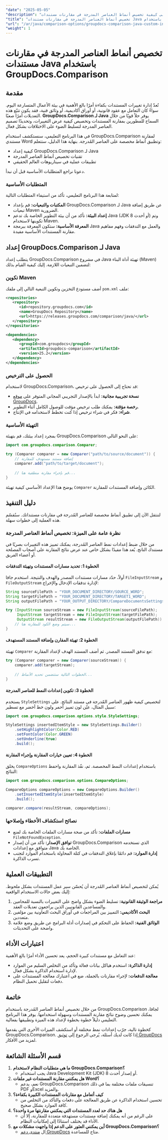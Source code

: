```yaml
---
"date": "2025-05-05"
"description": "تعرف على كيفية تخصيص أنماط العناصر المدرجة في مقارنات مستندات Java باستخدام GroupDocs.Comparison، مما يعزز الوضوح وسهولة الاستخدام."
"title": "تخصيص أنماط العناصر المدرجة في مقارنات مستندات Java باستخدام GroupDocs.Comparison"
"url": "/ar/java/comparison-options/groupdocs-comparison-java-custom-inserted-item-styles/"
"weight": 1
---
```


# تخصيص أنماط العناصر المدرجة في مقارنات مستندات Java باستخدام GroupDocs.Comparison

## مقدمة

تُعدّ إدارة تغييرات المستندات بكفاءة أمرًا بالغ الأهمية في بيئة الأعمال المتسارعة اليوم. سواءً كان التعامل مع عقود قانونية، أو أوراق أكاديمية، أو وثائق فنية، فقد يكون تتبّع هذه التعديلات أمرًا صعبًا. **GroupDocs.Comparison لـ Java** يوفر حلاً قويًا من خلال السماح للمطورين بمقارنة المستندات وتخصيص كيفية عرض التغييرات، وتحديدًا تصميم العناصر المدرجة لتسليط الضوء على الاختلافات بشكل فعال.

في هذا البرنامج التعليمي، سنستكشف استخدام GroupDocs.Comparison لمقارنة مستندي Word وتطبيق أنماط مخصصة على العناصر المُدرجة. بنهاية هذا الدليل، ستتعلم:
- كيفية إعداد GroupDocs.Comparison لـ Java
- تقنيات تخصيص أنماط العناصر المدرجة
- تطبيقات عملية في سيناريوهات العالم الحقيقي

دعونا نراجع المتطلبات الأساسية قبل أن نبدأ.

### المتطلبات الأساسية

لمتابعة هذا البرنامج التعليمي، تأكد من استيفاء المتطلبات التالية:
- **المكتبات والتبعيات:** قم بإعداد GroupDocs.Comparison لـ Java عن طريق إضافة تبعيات Maven الضرورية.
- **إعداد البيئة:** تأكد من أن بيئة التطوير الخاصة بك تدعم Java (JDK 8 أو أحدث) وتم تكوينها لاستخدام Maven.
- **المعرفة الأساسية:** ستكون المعرفة ببرمجة Java والعمل مع التدفقات وفهم مفاهيم مقارنة المستندات الأساسية مفيدة.

## إعداد GroupDocs.Comparison لـ Java

يتطلب إعداد GroupDocs.Comparison في مشروع Java تهيئة أداة البناء (Maven) لتضمين التبعيات اللازمة. إليك كيفية القيام بذلك:

### تكوين Maven

أضف مستودع التخزين وتكوين التبعية التالي إلى ملفك `pom.xml` ملف:

```xml
<repositories>
   <repository>
      <id>repository.groupdocs.com</id>
      <name>GroupDocs Repository</name>
      <url>https://releases.groupdocs.com/comparison/java/</url>
   </repository>
</repositories>

<dependencies>
   <dependency>
      <groupId>com.groupdocs</groupId>
      <artifactId>groupdocs-comparison</artifactId>
      <version>25.2</version>
   </dependency>
</dependencies>
```

### الحصول على الترخيص

لاستخدام GroupDocs.Comparison، قد تحتاج إلى الحصول على ترخيص:
- **نسخة تجريبية مجانية:** ابدأ بالإصدار التجريبي المجاني المتوفر على [موقع GroupDocs](https://releases.groupdocs.com/comparison/java/).
- **رخصة مؤقتة:** يمكنك طلب ترخيص مؤقت للوصول الكامل أثناء التطوير.
- **شراء:** فكر في شراء ترخيص إذا كنت تخطط لاستخدامه في الإنتاج.

### التهيئة الأساسية

بمجرد إعداد بيئتك، قم بتهيئة GroupDocs.Comparison على النحو التالي:

```java
import com.groupdocs.comparison.Comparer;

try (Comparer comparer = new Comparer("path/to/source/document")) {
    // إضافة مستند مستهدف للمقارنة
    comparer.add("path/to/target/document");
    
    // قم بإجراء مقارنة منطقية هنا...
}
```

يوضح هذا الإعداد الأساسي كيفية تهيئة `Comparer` الكائن وإضافة المستندات للمقارنة.

## دليل التنفيذ

لننتقل الآن إلى تطبيق أنماط مخصصة للعناصر المُدرجة في مقارنات مستنداتك. سنُقسّم هذه العملية إلى خطوات سهلة.

### نظرة عامة على الميزة: تخصيص أنماط العناصر المدرجة

من خلال ضبط إعدادات نمط العناصر المُدرجة، يمكنك تمييز هذه التغييرات بصريًا في مستندك الناتج. يُعد هذا مفيدًا بشكل خاص عند عرض نتائج المقارنة على أصحاب المصلحة أو أعضاء الفريق.

#### الخطوة 1: تحديد مسارات المستندات وتهيئة التدفقات

أولاً، حدّد مسارات مستندات المصدر والهدف والنتيجة. استخدم جافا `FileInputStream` و `FileOutputStream` لإدارة تدفقات الإدخال والإخراج:

```java
String sourceFilePath = "YOUR_DOCUMENT_DIRECTORY/SOURCE_WORD";
String targetFilePath = "YOUR_DOCUMENT_DIRECTORY/TARGET1_WORD";
String outputFilePath = "YOUR_OUTPUT_DIRECTORY/CompareDocumentsSettingsStream.result.docx";

try (InputStream sourceStream = new FileInputStream(sourceFilePath);
     InputStream targetStream = new FileInputStream(targetFilePath);
     OutputStream resultStream = new FileOutputStream(outputFilePath)) {
    // سيتم وضع الكود للمقارنة هنا...
}
```

#### الخطوة 2: تهيئة المقارن وإضافة المستند المستهدف

تهيئة `Comparer` مع تدفق المستند المصدر. ثم أضف المستند الهدف لإعداد المقارنة:

```java
try (Comparer comparer = new Comparer(sourceStream)) {
    comparer.add(targetStream);
    
    // الخطوات التالية ستتضمن تحديد الأنماط...
}
```

#### الخطوة 3: تكوين إعدادات النمط للعناصر المدرجة

يستخدم `StyleSettings` لتخصيص كيفية ظهور العناصر المُدرجة في مستند النتائج. على سبيل المثال، عيّن لون تمييز أحمر ولون خط أخضر مع تسطير:

```java
import com.groupdocs.comparison.options.style.StyleSettings;

StyleSettings insertedItemStyle = new StyleSettings.Builder()
    .setHighlightColor(Color.RED)
    .setFontColor(Color.GREEN)
    .setUnderline(true)
    .build();
```

#### الخطوة 4: تعيين خيارات المقارنة وإجراء المقارنة

يخلق `CompareOptions` باستخدام إعدادات النمط المخصصة. ثم، نفّذ المقارنة واحفظ النتائج:

```java
import com.groupdocs.comparison.options.CompareOptions;

CompareOptions compareOptions = new CompareOptions.Builder()
    .setInsertedItemStyle(insertedItemStyle)
    .build();

comparer.compare(resultStream, compareOptions);
```

### نصائح استكشاف الأخطاء وإصلاحها

- **مسارات الملفات:** تأكد من صحة مسارات الملفات الخاصة بك لمنع `FileNotFoundException`.
- **توافق الإصدار:** تأكد من أن إصدار GroupDocs.Comparison الذي تستخدمه متوافق مع إعدادات Java الخاصة بك.
- **إدارة الموارد:** قم دائمًا بإغلاق التدفقات في كتلة المحاولة باستخدام الموارد لتجنب تسرب الذاكرة.

## التطبيقات العملية

يُمكن لتخصيص أنماط العناصر المُدرجة أن يُحسّن سير عمل المستندات بشكل ملحوظ. إليك بعض حالات الاستخدام الواقعية:
1. **مراجعة الوثيقة القانونية:** تسليط الضوء بشكل واضح على التغييرات بالنسبة للمحامين والمساعدين القانونيين الذين يراجعون تعديلات العقد.
2. **البحث الأكاديمي:** التمييز بين المراجعات في أوراق البحث التعاونية بين مؤلفين متعددين.
3. **الوثائق الفنية:** الحفاظ على التحكم في إصدارات أدلة البرامج عن طريق وضع علامة واضحة على التحديثات.

## اعتبارات الأداء

عند التعامل مع مستندات كبيرة الحجم، يعد تحسين الأداء أمرًا بالغ الأهمية:
- **إدارة الذاكرة:** استخدم هياكل بيانات فعالة وتأكد من التخلص السليم من الموارد لإدارة استخدام الذاكرة بشكل فعال.
- **معالجة الدفعات:** لإجراء مقارنات بالجملة، ضع في اعتبارك معالجة المستندات على دفعات لتقليل تحميل النظام.

## خاتمة

من خلال تخصيص أنماط العناصر المُدرجة باستخدام GroupDocs.Comparison لجافا، يمكنك تحسين وضوح نتائج مقارنة المستندات وسهولة استخدامها. يوفر هذا البرنامج التعليمي دليلاً خطوة بخطوة لإعداد هذه الميزة وتطبيقها بفعالية.

كخطوة تالية، جرّب إعدادات نمط مختلفة أو استكشف الميزات الأخرى التي يقدمها GroupDocs.Comparison. إذا كانت لديك أسئلة، يُرجى الرجوع إلى [توثيق GroupDocs](https://docs.groupdocs.com/comparison/java/) لمزيد من الأفكار.

## قسم الأسئلة الشائعة

1. **ما هي متطلبات النظام لاستخدام GroupDocs.Comparison؟**
   - يجب استخدام Java Development Kit (JDK) 8 أو إصدار أحدث.
2. **هل يمكنني مقارنة المستندات غير ملفات Word؟**
   - نعم، يدعم GroupDocs.Comparison تنسيقات ملفات مختلفة بما في ذلك PDF وExcel والمزيد.
3. **كيف أتعامل مع مقارنات المستندات الكبيرة بكفاءة؟**
   - تحسين استخدام الذاكرة عن طريق المعالجة على دفعات والتأكد من التخلص من كافة الموارد بشكل صحيح.
4. **هل هناك حد لعدد المستندات التي يمكنني مقارنتها مرة واحدة؟**
   - على الرغم من أنه يمكنك إضافة مستندات مستهدفة متعددة للمقارنة، إلا أن الأداء قد يختلف استنادًا إلى إمكانيات النظام.
5. **أين يمكنني العثور على الدعم إذا واجهت مشكلات مع GroupDocs.Comparison؟**
   - ال [منتدى دعم GroupDocs](https://forum.groupdocs.com) متاح للمساعدة.
